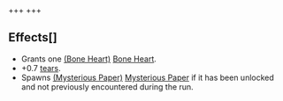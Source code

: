 +++
+++

Effects[]
---------


* Grants one [(Bone Heart)](/wiki/Bone_Heart "Bone Heart") [Bone Heart](/wiki/Bone_Heart "Bone Heart").
* +0.7 [tears](/wiki/Tears "Tears").
* Spawns [(Mysterious Paper)](/wiki/Mysterious_Paper "Mysterious Paper") [Mysterious Paper](/wiki/Mysterious_Paper "Mysterious Paper") if it has been unlocked and not previously encountered during the run.


